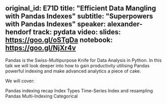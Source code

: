original_id: E71D
title: "Efficient Data Mangling with Pandas Indexes"
subtitle: "Superpowers with Pandas Indexes"
speaker: alexander-hendorf
track: pydata
video:
slides: https://goo.gl/oSTgDa
notebook: https://goo.gl/NjXr4v
---
Pandas is the Swiss-Multipurpose Knife for Data Analysis in Python. In this talk we will look deeper into how to gain productivity utilising Pandas powerful indexing and make advanced analytics a piece of cake.

We will cover:

Pandas indexing recap
Index Types
Time-Series Index and resampling
Pandas Multi-Indexing
Categorical
